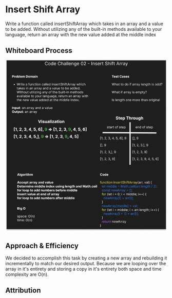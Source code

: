 # Insert Shift Array

Write a function called insertShiftArray which takes in an array and a value to be added. Without utilizing any of the built-in methods available to your language, return an array with the new value added at the middle index

## Whiteboard Process

![Whiteboard Image](./insert-shift-array.png)

## Approach & Efficiency

We decided to accomplish this task by creating a new array and rebuilding it incrementally to match our desired output. Because we are looping over the array in it's entirety and storing a copy in it's entirety both space and time complexity are O(n).

## Attribution
